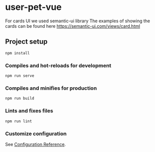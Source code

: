# user-pet-vue
For cards UI we used semantic-ui library
The examples of showing the cards can be found here https://semantic-ui.com/views/card.html

## Project setup
```
npm install
```

### Compiles and hot-reloads for development
```
npm run serve
```

### Compiles and minifies for production
```
npm run build
```

### Lints and fixes files
```
npm run lint
```

### Customize configuration
See [Configuration Reference](https://cli.vuejs.org/config/).
